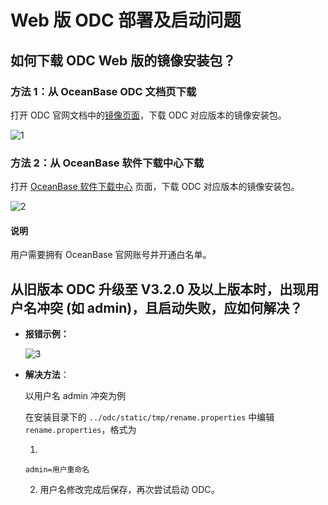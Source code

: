 Web 版 ODC 部署及启动问题
=============================

**如何下载** ODC Web 版的镜像安装包？
-------------------------------------------

### **方法 1：从** OceanBase ODC 文档页下载

打开 ODC 官网文档中的[镜像页面](https://www.oceanbase.com/docs/enterprise-odc-doc-cn-10000000002088552)，下载 ODC 对应版本的镜像安装包。

![1](https://obbusiness-private.oss-cn-shanghai.aliyuncs.com/doc/img/odc/KB/4.faq/2.web-odc-deployment-and-startup-faq/1.png)

### **方法 2：从 OceanBase 软件下载中心下载** 

打开 [OceanBase 软件下载中心](https://www.oceanbase.com/softwarecenter) 页面，下载 ODC 对应版本的镜像安装包。

![2](https://obbusiness-private.oss-cn-shanghai.aliyuncs.com/doc/img/odc/KB/4.faq/2.web-odc-deployment-and-startup-faq/2.png)

<main id="notice" type='explain'>
   <h4>说明</h4>
   <p>用户需要拥有 OceanBase 官网账号并开通白名单。</p>
</main> 

**从旧版本 ODC 升级至 V3.2.0 及以上版本时，出现用户名冲突 (如 admin)，且启动失败，应如何解决？** 
------------------------------------------------------------------------------

* **报错示例：** 

  ![3](https://obbusiness-private.oss-cn-shanghai.aliyuncs.com/doc/img/odc/KB/4.faq/2.web-odc-deployment-and-startup-faq/3.png)

* **解决方法**：

  以用户名 admin 冲突为例

  在安装目录下的 `../odc/static/tmp/rename.properties` 中编辑 `rename.properties`，格式为

  1. 

     ```shell
     admin=用户重命名
     ```

  2. 用户名修改完成后保存，再次尝试启动 ODC。
